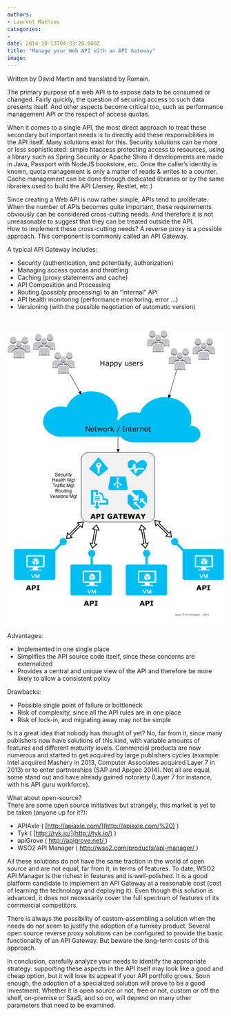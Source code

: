 ```yaml
---
authors:
- Laurent Mathieu
categories:
- 
date: 2014-10-13T04:33:28.000Z
title: "Manage your Web API with an API Gateway"
image: 
---
```


Written by David Martin and translated by Romain.

The primary purpose of a web API is to expose data to be consumed or changed. Fairly quickly, the question of securing access to such data presents itself. And other aspects become critical too, such as performance management API or the respect of access quotas.

When it comes to a single API, the most direct approach to treat these secondary but important needs is to directly add these responsibilities in the API itself. Many solutions exist for this. Security solutions can be more or less sophisticated: simple htaccess protecting access to resources, using a library such as Spring Security or Apache Shiro if developments are made in Java, Passport with NodeJS bookstore, etc. Once the caller’s identity is known, quota management is only a matter of reads & writes to a counter. Cache management can be done through dedicated libraries or by the same libraries used to build the API (Jersey, Restlet, etc.)

Since creating a Web API is now rather simple, APIs tend to proliferate. When the number of APIs becomes quite important, these requirements obviously can be considered cross-cutting needs. And therefore it is not unreasonable to suggest that they can be treated outside the API.  
 How to implement these cross-cutting needs? A reverse proxy is a possible approach. This component is commonly called an API Gateway.

A typical API Gateway includes:

- Security (authentication, and potentially, authorization)
- Managing access quotas and throttling
- Caching (proxy statements and cache)
- API Composition and Processing
- Routing (possibly processing) to an “internal” API
- API health monitoring (performance monitoring, error …)
- Versioning (with the possible negotiation of automatic version)

 

[![API-Gateway](https://raw.githubusercontent.com/ippontech/blog-usa/master/images/2014/10/API-Gateway.png)](https://raw.githubusercontent.com/ippontech/blog-usa/master/images/2014/10/API-Gateway.png)

Advantages:

- Implemented in one single place
- Simplifies the API source code itself, since these concerns are externalized
- Provides a central and unique view of the API and therefore be more likely to allow a consistent policy

Drawbacks:

- Possible single point of failure or bottleneck
- Risk of complexity, since all the API rules are in one place
- Risk of lock-in, and migrating away may not be simple

Is it a great idea that nobody has thought of yet? No, far from it, since many publishers now have solutions of this kind, with variable amounts of features and different maturity levels. Commercial products are now numerous and started to get acquired by large publishers cycles (example: Intel acquired Mashery in 2013, Computer Associates acquired Layer 7 in 2013) or to enter partnerships (SAP and Apigee 2014). Not all are equal, some stand out and have already gained notoriety (Layer 7 for instance, with his API guru workforce).

What about open-source?  
 There are some open source initiatives but strangely, this market is yet to be taken (anyone up for it?):

- APIAxle ( [http://apiaxle.com/](http://apiaxle.com/%20) )
- Tyk ( [http://tyk.io/](http://tyk.io/) )
- apiGrove ( [http://apigrove.net/ ](http://apigrove.net/%20))
- WSO2 API Manager ( [http://wso2.com/products/api-manager/ ](http://wso2.com/products/api-manager/%20))

All these solutions do not have the same traction in the world of open source and are not equal, far from it, in terms of features. To date, WSO2 API Manager is the richest in features and is well-polished. It is a good platform candidate to implement an API Gateway at a reasonable cost (cost of learning the technology and deploying it). Even though this solution is advanced, it does not necessarily cover the full spectrum of features of its commercial competitors.

There is always the possibility of custom-assembling a solution when the needs do not seem to justify the adoption of a turnkey product. Several open source reverse proxy solutions can be configured to provide the basic functionality of an API Gateway. But beware the long-term costs of this approach.

In conclusion, carefully analyze your needs to identify the appropriate strategy: supporting these aspects in the API itself may look like a good and cheap option, but it will lose its appeal if your API portfolio grows. Soon enough, the adoption of a specialized solution will prove to be a good investment. Whether it is open source or not, free or not, custom or off the shelf, on-premise or SaaS, and so on, will depend on many other parameters that need to be examined.
